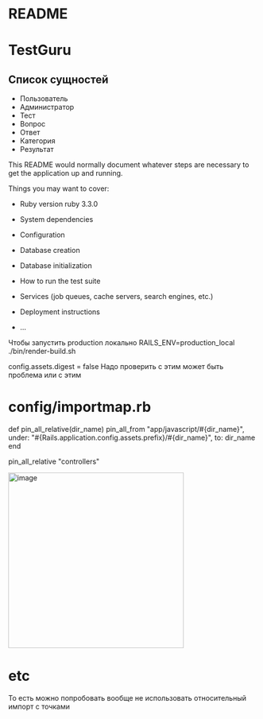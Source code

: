 # README

# TestGuru

## Список сущностей

- Пользователь
- Администратор
- Тест
- Вопрос
- Ответ
- Категория
- Результат

This README would normally document whatever steps are necessary to get the
application up and running.

Things you may want to cover:

* Ruby version
  ruby 3.3.0
* System dependencies

* Configuration

* Database creation

* Database initialization

* How to run the test suite

* Services (job queues, cache servers, search engines, etc.)

* Deployment instructions

* ...


Чтобы запустить production локально
RAILS_ENV=production_local ./bin/render-build.sh

config.assets.digest = false Надо проверить с этим может быть проблема
или с этим

# config/importmap.rb

def pin_all_relative(dir_name)
  pin_all_from "app/javascript/#{dir_name}",
    under: "#{Rails.application.config.assets.prefix}/#{dir_name}",
    to: dir_name
end

pin_all_relative "controllers"

<img width="353" alt="image" src="https://github.com/user-attachments/assets/97890c79-152b-4e9f-b23f-74a2261c796c">

# etc

То есть можно попробовать вообще не использовать относительный импорт с точками


